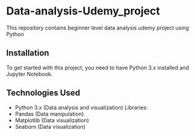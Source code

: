 # Data-analysis-Udemy_project
This repository contains beginner level data analysis udemy project using Python


## Installation

To get started with this project, you need to have Python 3.x installed and Jupyter Notebook.


## Technologies Used

- Python 3.x (Data analysis and visualization) Libraries:
- Pandas (Data manipulation)
- Matplotlib (Data visualization)
- Seaborn (Data visualization)
 
